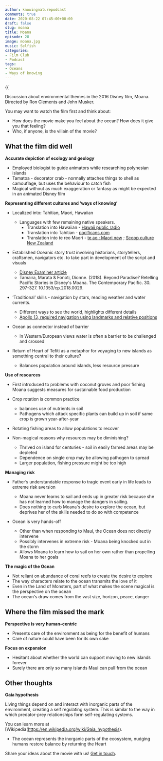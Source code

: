 ```yaml
---
author: knowingnaturepodcast
comments: true
date: 2020-08-22 07:45:00+00:00
draft: false
slug: moana
title: Moana
episode: 28
image: moana.jpg
music: Selfish
categories:
- Film Club
- Podcast
tags:
- Oceans
- Ways of knowing
---
```


{{<audio src="https://mcdn.podbean.com/mf/web/8gzb3n/Ep_28_-Film_club-_Moanaanam4.mp3" >}}

Discussion about environmental themes in the 2016 Disney film, Moana. Directed
by Ron Clements and John Musker.

You may want to watch the film first and think about:

  * How does the movie make you feel about the ocean? How does it give you that feeling?
  * Who, if anyone, is the villain of the movie?

## What the film did well

**Accurate depiction of ecology and geology**

  * Employed biologist to guide animators while researching polynesian islands
  * Tamatoa - decorator crab - normally attaches things to shell as camouflage, but uses the behaviour to catch fish
  * Magical without as much exaggeration or fantasy as might be expected in an animated Disney film

**Representing different cultures and ‘ways of knowing’**

  * Localized into: Tahitian, Maori, Hawaiian
    * Languages with few remaining native speakers.
      * Translation into Hawaiian - [Hawaii public radio](https://www.hawaiipublicradio.org/post/inside-world-translating-disneys-moana#stream/0)
      * Translation into Tahitian - [pacificans.com](https://pacificans.com/what-a-tahitian-really-thinks-about-moana/)
      * Translation into te reo Maori - [te ao : Maori new](https://www.teaomaori.news/meet-translators-behind-moana-reo-maori) ; [Scoop culture New Zealand](https://www.scoop.co.nz/stories/CU1709/S00080/a-trio-to-translate-disneys-moana-into-te-reo-maori.htm)

  * Established Oceanic story trust involving historians, storytellers, craftsmen, navigators etc. to take part in development of the script and visuals
    * [Disney Examiner article](https://disneyexaminer.com/2016/11/02/disney-animation-created-an-oceanic-story-trust-to-make-sure-that-they-got-the-culture-right-in-moana/)
    * Tamaira, Marata & Fonoti, Dionne. (2018). Beyond Paradise? Retelling Pacific Stories in Disney's Moana. The Contemporary Pacific. 30. 297-327. 10.1353/cp.2018.0029. 

  * ‘Traditional’ skills - navigation by stars, reading weather and water currents.
    * Different ways to see the world, highlights different details
    * [Apollo 13, required navigation using landmarks and relative positions](https://www.universetoday.com/62763/13-things-that-saved-apollo-13-part-6-navigating-by-earths-terminator/)

  * Ocean as connector instead of barrier
    * In Western/European views water is often a barrier to be challenged and crossed

  * Return of Heart of Tefiti as a metaphor for voyaging to new islands as something central to their culture?
    * Balances population around islands, less resource pressure

**Use of resources**

  * First introduced to problems with coconut groves and poor fishing Moana suggests measures for sustainable food production
  * Crop rotation is common practice
    * balances use of nutrients in soil
    * Pathogens which attack specific plants can build up in soil if same crop is grown year-after-year
  * Rotating fishing areas to allow populations to recover

  * Non-magical reasons why resources may be diminishing?
    * Thrived on island for centuries - soil in easily farmed areas may be depleted
    * Dependence on single crop may be allowing pathogen to spread
    * Larger population, fishing pressure might be too high

**Managing risk**

  * Father’s understandable response to tragic event early in life leads to extreme risk aversion
    * Moana never learns to sail and ends up in greater risk because she has not learned how to manage the dangers in sailing.
    * Does nothing to curb Moana's desire to explore the ocean, but deprives her of the skills needed to do so with competence

  * Ocean is very hands-off
    * Other than when responding to Maui, the Ocean does not directly intervene
    * Possibly intervenes in extreme risk - Moana being knocked out in the storm
    * Allows Moana to learn how to sail on her own rather than propelling Moana to her goals

**The magic of the Ocean**

  * Not reliant on abundance of coral reefs to create the desire to explore
  * The way characters relate to the ocean transmits the love of it
  * Even in the Land of Monsters, part of what makes the scene magical is the perspective on the ocean
  * The ocean's draw comes from the vast size, horizon, peace, danger

## Where the film missed the mark

**Perspective is very human-centric**

  * Presents care of the environment as being for the benefit of humans
  * Care of nature could have been for its own sake

**Focus on expansion**

  * Hesitant about whether the world can support moving to new islands forever
  * Surely there are only so many islands Maui can pull from the ocean

## Other thoughts

**Gaia hypothesis**

Living things depend on and interact with inorganic parts of the environment,
creating a self regulating system. This is similar to the way in which
predator-prey relationships form self-regulating systems.

You can learn more at [Wikipedia(https://en.wikipedia.org/wiki/Gaia_hypothesis).

  * The ocean represents the inorganic parts of the ecosystem, nudging humans restore balance by returning the Heart

Share your ideas about the movie with us! [Get in touch](/about).
